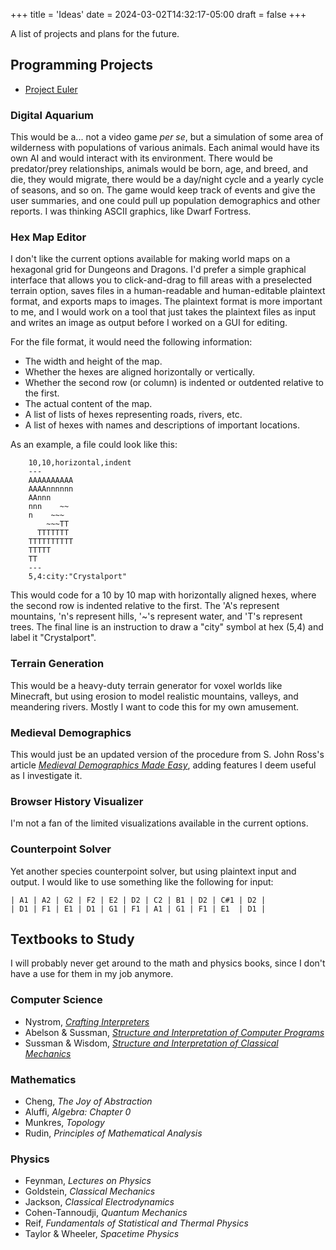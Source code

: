 +++
title = 'Ideas'
date = 2024-03-02T14:32:17-05:00
draft = false
+++

A list of projects and plans for the future.

## Programming Projects

- [Project Euler](https://projecteuler.net)

### Digital Aquarium

This would be a... not a video game *per se*, but a simulation of some area of wilderness with populations of various animals. Each animal would have its own AI and would interact with its environment. There would be predator/prey relationships, animals would be born, age, and breed, and die, they would migrate, there would be a day/night cycle and a yearly cycle of seasons, and so on. The game would keep track of events and give the user summaries, and one could pull up population demographics and other reports. I was thinking ASCII graphics, like Dwarf Fortress.

### Hex Map Editor

I don't like the current options available for making world maps on a hexagonal grid for Dungeons and Dragons. I'd prefer a simple graphical interface that allows you to click-and-drag to fill areas with a preselected terrain option, saves files in a human-readable and human-editable plaintext format, and exports maps to images. The plaintext format is more important to me, and I would work on a tool that just takes the plaintext files as input and writes an image as output before I worked on a GUI for editing.

For the file format, it would need the following information:

- The width and height of the map.
- Whether the hexes are aligned horizontally or vertically.
- Whether the second row (or column) is indented or outdented relative to the first.
- The actual content of the map.
- A list of lists of hexes representing roads, rivers, etc.
- A list of hexes with names and descriptions of important locations.

As an example, a file could look like this:

```
    10,10,horizontal,indent
    ---
    AAAAAAAAAA
    AAAAnnnnnn
    AAnnn
    nnn    ~~
    n    ~~~
        ~~~TT
      TTTTTTT
    TTTTTTTTTT
    TTTTT
    TT
    ---
    5,4:city:"Crystalport"
```

This would code for a 10 by 10 map with horizontally aligned hexes, where the second row is indented relative to the first. The 'A's represent mountains, 'n's represent hills, '~'s represent water, and 'T's represent trees. The final line is an instruction to draw a "city" symbol at hex (5,4) and label it "Crystalport".

### Terrain Generation

This would be a heavy-duty terrain generator for voxel worlds like Minecraft, but using erosion to model realistic mountains, valleys, and meandering rivers. Mostly I want to code this for my own amusement.

### Medieval Demographics

This would just be an updated version of the procedure from S. John Ross's article [*Medieval Demographics Made Easy*](https://gamingballistic.com/wp-content/uploads/2018/11/Medieval-Demographics-Made-Easy-1.pdf), adding features I deem useful as I investigate it.

### Browser History Visualizer

I'm not a fan of the limited visualizations available in the current options.

### Counterpoint Solver

Yet another species counterpoint solver, but using plaintext input and output. I would like to use something like the following for input:

```
| A1 | A2 | G2 | F2 | E2 | D2 | C2 | B1 | D2 | C#1 | D2 |
| D1 | F1 | E1 | D1 | G1 | F1 | A1 | G1 | F1 | E1  | D1 |
```

## Textbooks to Study

I will probably never get around to the math and physics books, since I don't have a use for them in my job anymore.

### Computer Science

- Nystrom, [*Crafting Interpreters*](https://www.craftinginterpreters.com)
- Abelson & Sussman, [*Structure and Interpretation of Computer Programs*](https://mitp-content-server.mit.edu/books/content/sectbyfn/books_pres_0/6515/sicp.zip/index.html)
- Sussman & Wisdom, [*Structure and Interpretation of Classical Mechanics*](https://mitp-content-server.mit.edu/books/content/sectbyfn/books_pres_0/9579/sicm_edition_2.zip/book.html)

### Mathematics

- Cheng, *The Joy of Abstraction*
- Aluffi, *Algebra: Chapter 0*
- Munkres, *Topology*
- Rudin, *Principles of Mathematical Analysis*

### Physics

- Feynman, *Lectures on Physics*
- Goldstein, *Classical Mechanics*
- Jackson, *Classical Electrodynamics*
- Cohen-Tannoudji, *Quantum Mechanics*
- Reif, *Fundamentals of Statistical and Thermal Physics*
- Taylor & Wheeler, *Spacetime Physics*
